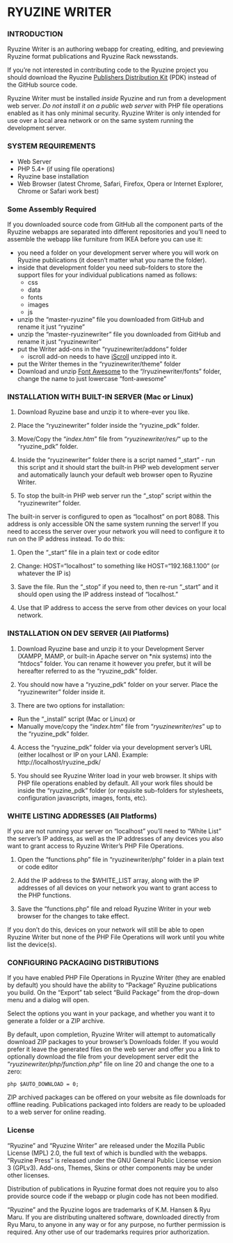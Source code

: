 # RYUZINE WRITER

### INTRODUCTION

Ryuzine Writer is an authoring webapp for creating, editing, and previewing Ryuzine format publications and Ryuzine Rack newsstands.  

If you’re not interested in contributing code to the Ryuzine project you should download the Ryuzine [Publishers Distribution Kit](http://www.ryumaru.com/ryuzine/downloads/) (PDK) instead of the GitHub source code.

Ryuzine Writer must be installed *inside* Ryuzine and run from a development web server. *Do not install it on a public web server* with PHP file operations enabled as it has only minimal security.  Ryuzine Writer is only intended for use over a local area network or on the same system running the development server.

### SYSTEM REQUIREMENTS

+ Web Server
+ PHP 5.4+ (if using file operations)
+ Ryuzine base installation
+ Web Browser (latest Chrome, Safari, Firefox, Opera or Internet Explorer, Chrome or Safari work best)

### Some Assembly Required

If you downloaded source code from GitHub all the component parts of the Ryuzine webapps are separated into different repositories and you’ll need to assemble the webapp like furniture from IKEA before you can use it:

* you need a folder on your development server where you will work on Ryuzine publications (it doesn’t matter what you name the folder).
* inside that development folder you need sub-folders to store the support files for your individual publications named as follows:
	* css
	* data
	* fonts
	* images
	* js
* unzip the “master-ryuzine” file you downloaded from GitHub and rename it just “ryuzine”
* unzip the “master-ryuzinewriter” file you downloaded from GitHub and rename it just “ryuzinewriter”
* put the Writer add-ons in the “ryuzinewriter/addons” folder
	* iscroll add-on needs to have [iScroll](https://github.com/cubiq/iscroll/archive/master.zip) unzipped into it.
* put the Writer themes in the “ryuzinewriter/theme” folder
* Download and unzip [Font Awesome](https://github.com/FortAwesome/Font-Awesome/archive/4.1.0.zip) to the “/ryuzinewriter/fonts” folder, change the name to just lowercase “font-awesome”

### INSTALLATION WITH BUILT-IN SERVER (Mac or Linux)

1. Download Ryuzine base and unzip it to where-ever you like.

2. Place the “ryuzinewriter” folder inside the “ryuzine_pdk” folder.

3. Move/Copy the “_index.htm_” file from “_ryuzinewriter/res/_“ up to the “ryuzine_pdk” folder.

4. Inside the “ryuzinewriter” folder there is a script named “_start” - run this script and it should start the built-in PHP web development server and automatically launch your default web browser open to Ryuzine Writer.

5. To stop the built-in PHP web server run the “_stop” script within the “ryuzinewriter” folder.

The built-in server is configured to open as “localhost” on port 8088.  This address is only accessible ON the same system running the server!  If you need to access the server over your network you will need to configure it to run on the IP address instead.  To do this:

1. Open the “_start” file in a plain text or code editor

2. Change: HOST=“localhost” to something like HOST=“192.168.1.100” (or whatever the IP is)

3. Save the file.  Run the “_stop” if you need to, then re-run “_start” and it should open using the IP address instead of “localhost.”

4. Use that IP address to access the serve from other devices on your local network. 

### INSTALLATION ON DEV SERVER (All Platforms)

1. Download Ryuzine base and unzip it to your Development Server (XAMPP, MAMP, or built-in Apache server on *nix systems) into the “htdocs” folder.  You can rename it however you prefer, but it will be hereafter referred to as the “ryuzine_pdk” folder.

2. You should now have a “ryuzine_pdk” folder on your server.  Place the “ryuzinewriter” folder inside it.

3. There are two options for installation:
  * Run the “_install” script (Mac or Linux) or
  * Manually move/copy the “_index.htm_” file from “_ryuzinewriter/res_” up to the “ryuzine_pdk” folder.

4. Access the “ryuzine_pdk” folder via your development server’s URL (either localhost or IP on your LAN).  Example: http://localhost/ryuzine_pdk/

5. You should see Ryuzine Writer load in your web browser.  It ships with PHP file operations enabled by default.  All your work files should be inside the “ryuzine_pdk” folder (or requisite sub-folders for stylesheets, configuration javascripts, images, fonts, etc).

### WHITE LISTING ADDRESSES (All Platforms)

If you are not running your server on “localhost” you’ll need to “White List” the server’s IP address, as well as the IP addresses of any devices you also want to grant access to Ryuzine Writer’s PHP File Operations.

1. Open the “functions.php” file in “ryuzinewriter/php” folder in a plain text or code editor

2. Add the IP address to the $WHITE_LIST array, along with the IP addresses of all devices on your network you want to grant access to the PHP functions.

3. Save the “functions.php” file and reload Ryuzine Writer in your web browser for the changes to take effect.

If you don’t do this, devices on your network will still be able to open Ryuzine Writer but none of the PHP File Operations will work until you white list the device(s).

### CONFIGURING PACKAGING DISTRIBUTIONS

If you have enabled PHP File Operations in Ryuzine Writer (they are enabled by default) you should have the ability to “Package” Ryuzine publications you build.  On the “Export” tab select “Build Package” from the drop-down menu and a dialog will open.

Select the options you want in your package, and whether you want it to generate a folder or a ZIP archive.

By default, upon completion, Ryuzine Writer will attempt to automatically download ZIP packages to your browser’s Downloads folder.  If you would prefer it leave the generated files on the web server and offer you a link to optionally download the file from your development server edit the “_ryuzinewriter/php/function.php_” file on line 20 and change the one to a zero:

``php
$AUTO_DOWNLOAD = 0;
``

ZIP archived packages can be offered on your website as file downloads for offline reading.  Publications packaged into folders are ready to be uploaded to a web server for online reading.

### License

“Ryuzine” and “Ryuzine Writer” are released under the Mozilla Public License (MPL) 2.0, the full text of which is bundled with the webapps. “Ryuzine Press” is released under the GNU General Public License version 3 (GPLv3).  Add-ons, Themes, Skins or other components may be under other licenses.

Distribution of publications in Ryuzine format does not require you to also provide source code if the webapp or plugin code has not been modified.

“Ryuzine” and the Ryuzine logos are trademarks of K.M. Hansen & Ryu Maru.  If you are distributing unaltered software, downloaded directly from Ryu Maru, to anyone in any way or for any purpose, no further permission is required.  Any other use of our trademarks requires prior authorization.